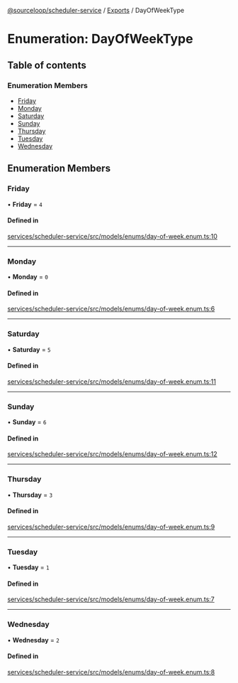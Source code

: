 [@sourceloop/scheduler-service](../README.md) / [Exports](../modules.md) / DayOfWeekType

# Enumeration: DayOfWeekType

## Table of contents

### Enumeration Members

- [Friday](DayOfWeekType.md#friday)
- [Monday](DayOfWeekType.md#monday)
- [Saturday](DayOfWeekType.md#saturday)
- [Sunday](DayOfWeekType.md#sunday)
- [Thursday](DayOfWeekType.md#thursday)
- [Tuesday](DayOfWeekType.md#tuesday)
- [Wednesday](DayOfWeekType.md#wednesday)

## Enumeration Members

### Friday

• **Friday** = ``4``

#### Defined in

[services/scheduler-service/src/models/enums/day-of-week.enum.ts:10](https://github.com/sourcefuse/loopback4-microservice-catalog/blob/93a7f917/services/scheduler-service/src/models/enums/day-of-week.enum.ts#L10)

___

### Monday

• **Monday** = ``0``

#### Defined in

[services/scheduler-service/src/models/enums/day-of-week.enum.ts:6](https://github.com/sourcefuse/loopback4-microservice-catalog/blob/93a7f917/services/scheduler-service/src/models/enums/day-of-week.enum.ts#L6)

___

### Saturday

• **Saturday** = ``5``

#### Defined in

[services/scheduler-service/src/models/enums/day-of-week.enum.ts:11](https://github.com/sourcefuse/loopback4-microservice-catalog/blob/93a7f917/services/scheduler-service/src/models/enums/day-of-week.enum.ts#L11)

___

### Sunday

• **Sunday** = ``6``

#### Defined in

[services/scheduler-service/src/models/enums/day-of-week.enum.ts:12](https://github.com/sourcefuse/loopback4-microservice-catalog/blob/93a7f917/services/scheduler-service/src/models/enums/day-of-week.enum.ts#L12)

___

### Thursday

• **Thursday** = ``3``

#### Defined in

[services/scheduler-service/src/models/enums/day-of-week.enum.ts:9](https://github.com/sourcefuse/loopback4-microservice-catalog/blob/93a7f917/services/scheduler-service/src/models/enums/day-of-week.enum.ts#L9)

___

### Tuesday

• **Tuesday** = ``1``

#### Defined in

[services/scheduler-service/src/models/enums/day-of-week.enum.ts:7](https://github.com/sourcefuse/loopback4-microservice-catalog/blob/93a7f917/services/scheduler-service/src/models/enums/day-of-week.enum.ts#L7)

___

### Wednesday

• **Wednesday** = ``2``

#### Defined in

[services/scheduler-service/src/models/enums/day-of-week.enum.ts:8](https://github.com/sourcefuse/loopback4-microservice-catalog/blob/93a7f917/services/scheduler-service/src/models/enums/day-of-week.enum.ts#L8)
